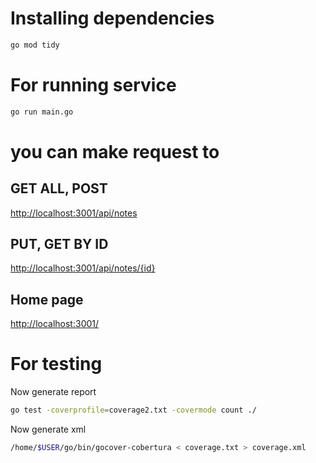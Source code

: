 # Installing dependencies
```bash
go mod tidy
```
# For running service

```bash
go run main.go
```

# you can make request to 

## GET ALL, POST

[http://localhost:3001/api/notes](http://localhost:3001/api/notes)

## PUT, GET BY ID
[http://localhost:3001/api/notes/{id}](http://localhost:3001/api/notes/{id})

## Home page
[http://localhost:3001/](http://localhost:3001/)


# For testing 
Now generate report
```bash
go test -coverprofile=coverage2.txt -covermode count ./
```
Now generate xml
```bash
/home/$USER/go/bin/gocover-cobertura < coverage.txt > coverage.xml
```